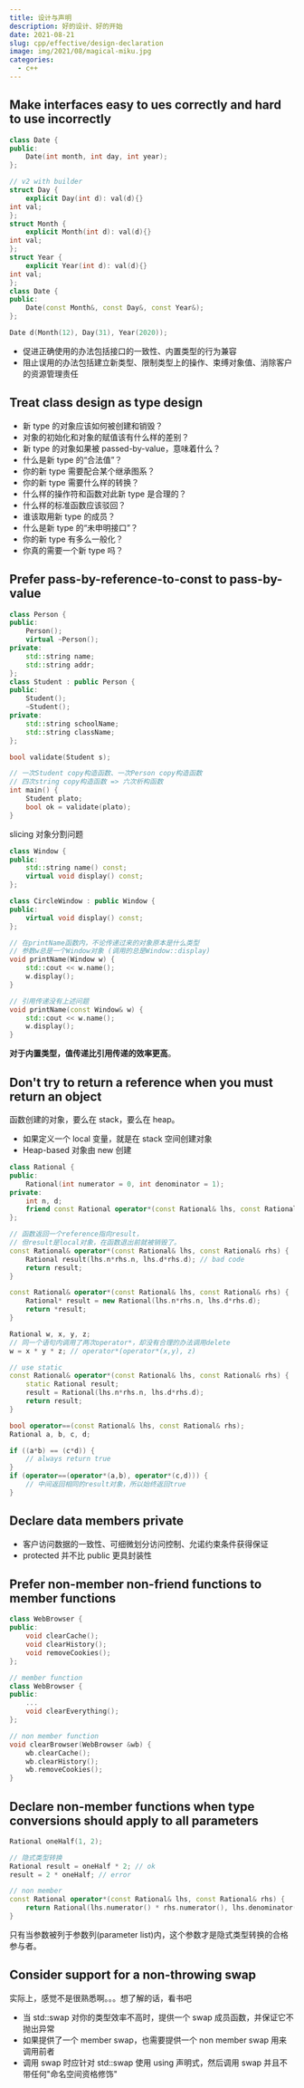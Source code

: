 ```yaml
---
title: 设计与声明
description: 好的设计、好的开始
date: 2021-08-21
slug: cpp/effective/design-declaration
image: img/2021/08/magical-miku.jpg
categories:
  - c++
---
```


## Make interfaces easy to ues correctly and hard to use incorrectly

```c++
class Date {
public:
    Date(int month, int day, int year);
};

// v2 with builder
struct Day {
    explicit Day(int d): val(d){}
int val;
};
struct Month {
    explicit Month(int d): val(d){}
int val;
};
struct Year {
    explicit Year(int d): val(d){}
int val;
};
class Date {
public:
    Date(const Month&, const Day&, const Year&);
};

Date d(Month(12), Day(31), Year(2020));
```

- 促进正确使用的办法包括接口的一致性、内置类型的行为兼容
- 阻止误用的办法包括建立新类型、限制类型上的操作、束缚对象值、消除客户的资源管理责任

## Treat class design as type design

- 新 type 的对象应该如何被创建和销毁？
- 对象的初始化和对象的赋值该有什么样的差别？
- 新 type 的对象如果被 passed-by-value，意味着什么？
- 什么是新 type 的“合法值”？
- 你的新 type 需要配合某个继承图系？
- 你的新 type 需要什么样的转换？
- 什么样的操作符和函数对此新 type 是合理的？
- 什么样的标准函数应该驳回？
- 谁该取用新 type 的成员？
- 什么是新 type 的“未申明接口”？
- 你的新 type 有多么一般化？
- 你真的需要一个新 type 吗？

## Prefer pass-by-reference-to-const to pass-by-value

```c++
class Person {
public:
    Person();
    virtual ~Person();
private:
    std::string name;
    std::string addr;
};
class Student : public Person {
public:
    Student();
    ~Student();
private:
    std::string schoolName;
    std::string className;
};

bool validate(Student s);

// 一次Student copy构造函数、一次Person copy构造函数
// 四次string copy构造函数 => 六次析构函数
int main() {
    Student plato;
    bool ok = validate(plato);
}
```

slicing 对象分割问题

```c++
class Window {
public:
    std::string name() const;
    virtual void display() const;
};

class CircleWindow : public Window {
public:
    virtual void display() const;
};

// 在printName函数内，不论传递过来的对象原本是什么类型
// 参数w总是一个Window对象 (调用的总是Window::display)
void printName(Window w) {
    std::cout << w.name();
    w.display();
}

// 引用传递没有上述问题
void printName(const Window& w) {
    std::cout << w.name();
    w.display();
}
```

**对于内置类型，值传递比引用传递的效率更高**。

## Don't try to return a reference when you must return an object

函数创建的对象，要么在 stack，要么在 heap。

- 如果定义一个 local 变量，就是在 stack 空间创建对象
- Heap-based 对象由 new 创建

```c++
class Rational {
public:
    Rational(int numerator = 0, int denominator = 1);
private:
    int n, d;
    friend const Rational operator*(const Rational& lhs, const Rational& rhs);
};

// 函数返回一个reference指向result，
// 但result是local对象，在函数退出前就被销毁了。
const Rational& operator*(const Rational& lhs, const Rational& rhs) {
    Rational result(lhs.n*rhs.n, lhs.d*rhs.d); // bad code
    return result;
}

const Rational& operator*(const Rational& lhs, const Rational& rhs) {
    Rational* result = new Rational(lhs.n*rhs.n, lhs.d*rhs.d);
    return *result;
}

Rational w, x, y, z;
// 同一个语句内调用了两次operator*，却没有合理的办法调用delete
w = x * y * z; // operator*(operator*(x,y), z)

// use static
const Rational& operator*(const Rational& lhs, const Rational& rhs) {
    static Rational result;
    result = Rational(lhs.n*rhs.n, lhs.d*rhs.d);
    return result;
}

bool operator==(const Rational& lhs, const Rational& rhs);
Rational a, b, c, d;

if ((a*b) == (c*d)) {
    // always return true
}
if (operator==(operator*(a,b), operator*(c,d))) {
    // 中间返回相同的result对象，所以始终返回true
}
```

## Declare data members private

- 客户访问数据的一致性、可细微划分访问控制、允诺约束条件获得保证
- protected 并不比 public 更具封装性

## Prefer non-member non-friend functions to member functions

```c++
class WebBrowser {
public:
    void clearCache();
    void clearHistory();
    void removeCookies();
};

// member function
class WebBrowser {
public:
    ...
    void clearEverything();
};

// non member function
void clearBrowser(WebBrowser &wb) {
    wb.clearCache();
    wb.clearHistory();
    wb.removeCookies();
}
```

## Declare non-member functions when type conversions should apply to all parameters

```c++
Rational oneHalf(1, 2);

// 隐式类型转换
Rational result = oneHalf * 2; // ok
result = 2 * oneHalf; // error

// non member
const Rational operator*(const Rational& lhs, const Rational& rhs) {
    return Rational(lhs.numerator() * rhs.numerator(), lhs.denominator() * rhs.denominator());
}
```

只有当参数被列于参数列(parameter list)内，这个参数才是隐式类型转换的合格参与者。

## Consider support for a non-throwing swap

实际上，感觉不是很熟悉啊。。。想了解的话，看书吧

- 当 std::swap 对你的类型效率不高时，提供一个 swap 成员函数，并保证它不抛出异常
- 如果提供了一个 member swap，也需要提供一个 non member swap 用来调用前者
- 调用 swap 时应针对 std::swap 使用 using 声明式，然后调用 swap 并且不带任何"命名空间资格修饰"
